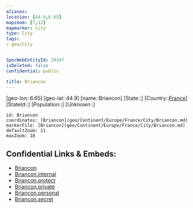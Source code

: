 ```yaml
---
aliases: 
location: [44.9,6.65]
mapzoom: [7,12] 
mapmarker: city 
type: City
tags:
- geo/City


SpocWebEntityId: 29347
isDeleted: false
confidential: public

title: Briancon
---
```

[geo-lon::6.65]
[geo-lat::44.9]
[name::Briancon]
[State::]
[Country::[France](geo/Continent/Europe/France.md)]
[StateId::]
[Population::]
[Unknown::]


```leaflet
id: Briancon
coordinates: [Briancon](geo/Continent/Europe/France/City/Briancon.md)
markerFile: [Briancon](geo/Continent/Europe/France/City/Briancon.md)
defaultZoom: 11 
maxZoom: 18
```


## Confidential Links & Embeds: 
- [Briancon](../../../../../../_public/geo/Continent/Europe/France/City/Briancon.md) 
- [Briancon.internal](../../../../../../_internal/geo/Continent/Europe/France/City/Briancon.internal.md) 
- [Briancon.protect](../../../../../../_protect/geo/Continent/Europe/France/City/Briancon.protect.md) 
- [Briancon.private](../../../../../../_private/geo/Continent/Europe/France/City/Briancon.private.md) 
- [Briancon.personal](../../../../../../_personal/geo/Continent/Europe/France/City/Briancon.personal.md) 
- [Briancon.secret](../../../../../../_secret/geo/Continent/Europe/France/City/Briancon.secret.md) 
